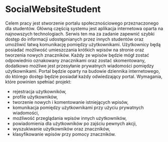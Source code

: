 # SocialWebsiteStudent


Celem pracy jest stworzenie portalu społecznościowego przeznaczonego dla studentów. Główną częścią systemu jest aplikacja internetowa oparta na najnowszych technologiach. Serwis ten ma za zadanie zapewnić szybki dostęp do informacji udostępnianych przez innych studentów oraz umożliwić łatwą komunikację pomiędzy użytkownikami. Użytkownicy będą posiadać możliwość umieszczania krótkich wpisów na stronie oraz tworzenia nowych znaczników. Każdy ze wpisów będzie mógł zostać odpowiednio oznakowany znacznikami oraz zostać skomentowany, dodatkowo możliwe jest przesyłanie prywatnych wiadomości pomiędzy użytkownikami. Portal będzie oparty na budowie dziennika internetowego, do którego dostęp będzie posiadał każdy odwiedzający portal. Wymagania, które powinien spełniać projekt:
*	rejestracja użytkowników,
* profile użytkowników, 
*	tworzenie nowych i komentowanie istniejących wpisów,
*	komunikacja pomiędzy użytkownikami przy użyciu prywatnych wiadomości, 
*	możliwość przeglądania wpisów innych użytkowników,
*	powiadomienia dla użytkowników po zajściu pewnych akcji,
*	wyszukiwanie użytkowników oraz znaczników,
*	klasyfikowanie wpisów przy pomocy znaczników.

